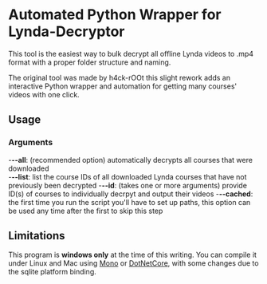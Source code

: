 # Automated Python Wrapper for Lynda-Decryptor
This tool is the easiest way to bulk decrypt all offline Lynda videos to .mp4 format with a proper folder structure and naming.

The original tool was made by h4ck-rOOt this slight rework adds an interactive Python wrapper and automation for getting many courses' videos with one click.

## Usage
### Arguments
-**--all**: (recommended option) automatically decrypts all courses that were downloaded  
-**--list**: list the course IDs of all downloaded Lynda courses that have not previously been decrypted
-**--id**: (takes one or more arguments) provide ID(s) of courses to individually decrpyt and output their videos
-**--cached**: the first time you run the script you'll have to set up paths, this option can be used any time after the first to skip this step

## Limitations
This program is **windows only** at the time of this writing. You can compile it under Linux and Mac using [Mono](http://www.mono-project.com/) or [DotNetCore](https://www.microsoft.com/net/core), with some changes due to the sqlite platform binding.
